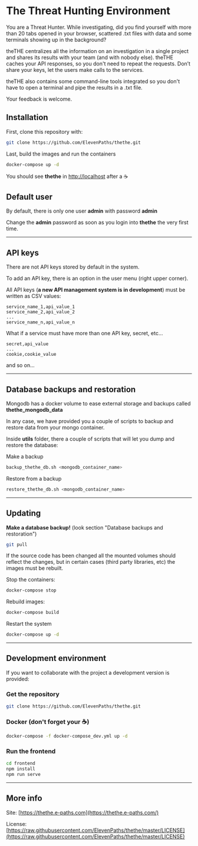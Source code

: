 # The Threat Hunting Environment

You are a Threat Hunter. While investigating, did you find yourself with more than 20 tabs opened in your browser, scattered .txt files with data and some terminals showing up in the background?

theTHE centralizes all the information on an investigation in a single project and shares its results with your team (and with nobody else). theTHE caches your API responses, so you don't need to repeat the requests. Don’t share your keys, let the users make calls to the services.

theTHE also contains some command-line tools integrated so you don't have to open a terminal and pipe the results in a .txt file.

Your feedback is welcome.

## Installation

First, clone this repository with:

```bash
git clone https://github.com/ElevenPaths/thethe.git
```

Last, build the images and run the containers

```bash
docker-compose up -d
```

You should see **thethe** in [http://localhost](http://localhost) after a :coffee:

## Default user

By default, there is only one user **admin** with password **admin**

Change the **admin** password as soon as you login into **thethe** the very first time.

---

## API keys

There are not API keys stored by default in the system.

To add an API key, there is an option in the user menu (right upper corner).

All API keys (**a new API management system is in development**) must be written as CSV values:

```text
service_name_1,api_value_1
service_name_2,api_value_2
...
service_name_n,api_value_n

```

What if a service must have more than one API key, secret, etc...

```text
secret,api_value
...
cookie,cookie_value

```

and so on...

---

## Database backups and restoration

Mongodb has a docker volume to ease external storage and backups called **thethe_mongodb_data**

In any case, we have provided you a couple of scripts to backup and restore data from your mongo container.

Inside **utils** folder, there a couple of scripts that will let you dump and restore the database:

Make a backup

```bash
backup_thethe_db.sh <mongodb_container_name>
```

Restore from a backup

```bash
restore_thethe_db.sh <mongodb_container_name>
```

---

## Updating

**Make a database backup!** (look section "Database backups and restoration")

```bash
git pull
```

If the source code has been changed all the mounted volumes should reflect the changes, but in certain cases (third party libraries, etc) the images must be rebuilt.

Stop the containers:

```bash
docker-compose stop
```

Rebuild images:

```bash
docker-compose build
```

Restart the system

```bash
docker-compose up -d
```

---

## Development environment

If you want to collaborate with the project a development version is provided:

### Get the repository

```bash
git clone https://github.com/ElevenPaths/thethe.git
```

### Docker (don't forget your :coffee:)

```bash
docker-compose -f docker-compose_dev.yml up -d
```

### Run the frontend

```bash
cd frontend
npm install
npm run serve
```

---

## More info

Site: [https://thethe.e-paths.com](https://thethe.e-paths.com/)

License: [https://raw.githubusercontent.com/ElevenPaths/thethe/master/LICENSE](https://raw.githubusercontent.com/ElevenPaths/thethe/master/LICENSE)

